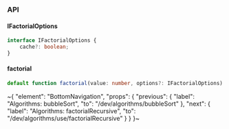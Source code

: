 

### API

#### IFactorialOptions

```ts
interface IFactorialOptions {
    cache?: boolean;
}
```

#### factorial

```ts
default function factorial(value: number, options?: IFactorialOptions): number;
```


~{
  "element": "BottomNavigation",
  "props": {
    "previous": {
      "label": "Algorithms: bubbleSort",
      "to": "/dev/algorithms/bubbleSort"
    },
    "next": {
      "label": "Algorithms: factorialRecursive",
      "to": "/dev/algorithms/use/factorialRecursive"
    }
  }
}~
